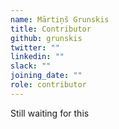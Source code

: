 ```yaml
---
name: Mārtiņš Grunskis
title: Contributor
github: grunskis
twitter: ""
linkedin: ""
slack: ""
joining_date: ""
role: contributor
---
```


Still waiting for this
